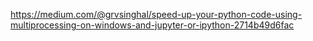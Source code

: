https://medium.com/@grvsinghal/speed-up-your-python-code-using-multiprocessing-on-windows-and-jupyter-or-ipython-2714b49d6fac